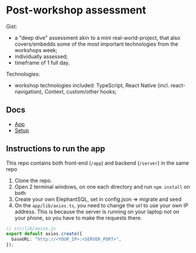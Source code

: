 # Post-workshop assessment

Gist:

- a "deep dive" assessment akin to a mini real-world-project, that also covers/embedds some of the most important technologies from the workshops week;
- individually assessed;
- timeframe of 1 full day.

Technologies:

- workshop technologies included: TypeScript, React Native (incl. react-navigation), Context, custom/other hooks;

## Docs

- [App](./docs/app.md)
- [Setup](./docs/setup.md)

## Instructions to run the app
This repo contains both front-end (`/app`) and backend (`/server`) in the same repo

1. Clone the repo.
2. Open 2 terminal windows, on one each directory and run `npm install` on both
3. Create your own ElephantSQL, set in config.json => migrate and seed
4. On the `app/lib/axios.ts`, you need to change the url to use your own IP address. This is because the server is running on your laptop not on your phone, so you have to make the requests there.

```ts
// src/lib/axios.js
export default axios.create({
  baseURL: "http://<YOUR_IP>:<SERVER_PORT>",
});
```
